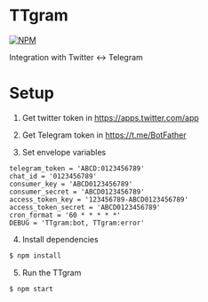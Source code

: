 # TTgram

[![NPM](https://nodei.co/npm/ttgram.png?downloads=true&downloadRank=true&stars=true)](https://nodei.co/npm/ttgram/)

Integration with Twitter <-> Telegram

# Setup
1. Get twitter token in https://apps.twitter.com/app

2. Get Telegram token in https://t.me/BotFather

3. Set envelope variables

```
telegram_token = 'ABCD:0123456789'
chat_id = '0123456789'
consumer_key = 'ABCD0123456789'
consumer_secret = 'ABCD0123456789'
access_token_key = '123456789-ABCD0123456789'
access_token_secret = 'ABCD0123456789'
cron_format = '60 * * * * *'
DEBUG = 'TTgram:bot, TTgram:error'
```

4. Install dependencies

```bash
$ npm install
```

5. Run the TTgram

```bash
$ npm start
```
